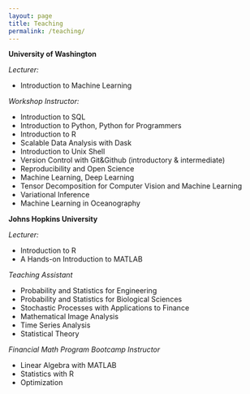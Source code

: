 ```yaml
---
layout: page
title: Teaching
permalink: /teaching/
---
```


**University of Washington**

*Lecturer:*
* Introduction to Machine Learning

*Workshop Instructor:*
* Introduction to SQL
* Introduction to Python, Python for Programmers
* Introduction to R
* Scalable Data Analysis with Dask
* Introduction to Unix Shell
* Version Control with Git\&Github (introductory \& intermediate)
* Reproducibility and Open Science
* Machine Learning, Deep Learning
* Tensor Decomposition for Computer Vision and Machine Learning
* Variational Inference
* Machine Learning in Oceanography


**Johns Hopkins University**

*Lecturer:*
* Introduction to R
* A Hands-on Introduction to MATLAB

*Teaching Assistant*
* Probability and Statistics for Engineering
* Probability and Statistics for Biological Sciences
* Stochastic Processes with Applications to Finance
* Mathematical Image Analysis
* Time Series Analysis
* Statistical Theory

*Financial Math Program Bootcamp Instructor*
* Linear Algebra with MATLAB
* Statistics with R
* Optimization



